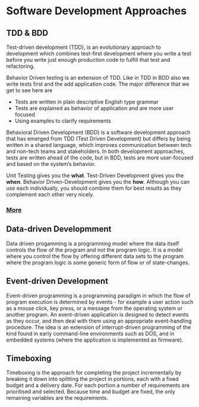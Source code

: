 # Software Development Approaches
## TDD & BDD
Test-driven development (TDD), is an evolutionary approach to development which combines test-first development where you write a test before you write just enough production code to fulfill that test and refactoring.

Behavior Driven testing is an extension of TDD. Like in TDD in BDD also we write tests first and the add application code. The major difference that we get to see here are
* Tests are written in plain descriptive English type grammar
* Tests are explained as behavior of application and are more user focused
* Using examples to clarify requirements

Behavioral Driven Development (BDD) is a software development approach that has emerged from TDD (Test Driven Development) but differs by being written in a shared language, which improves communication between tech and non-tech teams and stakeholders. In both development approaches, tests are written ahead of the code, but in BDD, tests are more user-focused and based on the system’s behavior.

Unit Testing gives you the __what__. Test-Driven Development gives you the __when__. Behavior Driven-Development gives you the __how__. Although you can use each individually, you should combine them for best results as they complement each other very nicely.

### [More](https://www.youtube.com/watch?v=4QFYTQy47yA)

## Data-driven Developmment
Data driven progamming is a programming model where the data itself controls the flow of the program and not the program logic. It is a model where you control the flow by offering different data sets to the program where the program logic is some generic form of flow or of state-changes.

## Event-driven Development
Event-driven programming is a programming paradigm in which the flow of program execution is determined by events - for example a user action such as a mouse click, key press, or a message from the operating system or another program. An event-driven application is designed to detect events as they occur, and then deal with them using an appropriate event-handling procedure. The idea is an extension of interrupt-driven programming of the kind found in early command-line environments such as DOS, and in embedded systems (where the application is implemented as firmware).

## Timeboxing
Timeboxing is the approach for completing the project incrementally by breaking it down into splitting the project in portions, each with a fixed budget and a delivery date. For each portion a number of requirements are prioritised and selected. Because time and budget are fixed, the only remaining variables are the requirements.
